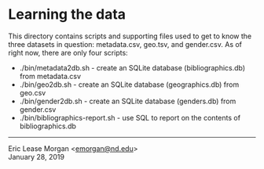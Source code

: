 # Learning the data

This directory contains scripts and supporting files used to get to know the three datasets in question: metadata.csv, geo.tsv, and gender.csv. As of right now, there are only four scripts:

  * ./bin/metadata2db.sh - create an SQLite database (bibliographics.db) from metadata.csv
  * ./bin/geo2db.sh - create an SQLite database (geographics.db) from geo.csv
  * ./bin/gender2db.sh - create an SQLite database (genders.db) from gender.csv
  * ./bin/bibliographics-report.sh - use SQL to report on the contents of bibliographics.db

---
Eric Lease Morgan &lt;emorgan@nd.edu&gt;  
January 28, 2019
